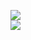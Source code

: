 [![](https://img.shields.io/badge/Made%20With-Github%20Spray-lightgrey.svg?style=for-the-badge&logo=github)](https://github.com/Annihil/github-spray#943)  
[![](https://i.imgur.com/2DrTn0Z.gif)](https://github.com/Annihil/github-spray)